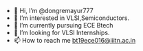 - 👋 Hi, I’m @dongremayur777
- 👀 I’m interested in VLSI,Semiconductors.
- 🌱 I’m currently pursuing ECE Btech
- 💞️ I’m looking for VLSI Internships.
- 📫 How to reach me bt19ece016@iiitn.ac.in

<!---
dongremayur777/dongremayur777 is a ✨ special ✨ repository because its `README.md` (this file) appears on your GitHub profile.
You can click the Preview link to take a look at your changes.
--->
